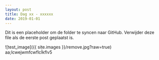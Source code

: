 ```yaml
---
layout: post
title: Dag xx - xxxxxx
date: 2019-01-01
---
```

Dit is een placeholder om de folder te syncen naar GitHub.
Verwijder deze file als de eerste post geplaatst is.

![test_image]({{ site.images }}/remove.jpg?raw=true)
aa;lcwejwmfcwflcĺkflv5
